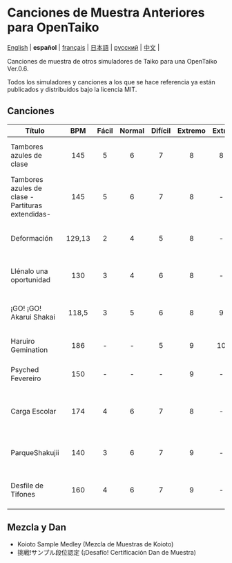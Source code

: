 # Canciones de Muestra Anteriores para OpenTaiko
[English](https://github.com/ExpedicHabbet/FormerSampleSongsForOpenTaiko/blob/main/README.md) |
__español__ |
[français](https://github.com/ExpedicHabbet/FormerSampleSongsForOpenTaiko/blob/main/LISEZMOI.md) |
[日本語](https://github.com/ExpedicHabbet/FormerSampleSongsForOpenTaiko/blob/main/README-JA.md) |
[русский](https://github.com/ExpedicHabbet/FormerSampleSongsForOpenTaiko/blob/main/README-RU.md) |
[中文](https://github.com/ExpedicHabbet/FormerSampleSongsForOpenTaiko/blob/main/README-ZH.md) |

Canciones de muestra de otros simuladores de Taiko para una OpenTaiko Ver.0.6.

Todos los simuladores y canciones a los que se hace referencia ya están publicados y distribuidos bajo la licencia MIT.
## Canciones
| Título                                           | BPM | Fácil | Normal | Difícil | Extremo | Extra | Comentario                 |
| ------------------------------------------------ |:---:|:-----:|:------:|:-------:|:-------:|:-----:| -------------------------- |
| Tambores azules de clase                         | 145    | 5 | 6 | 7 | 8 |  8 | Canciones de muestra 1 de _Taiko-san Jiro_      |
| Tambores azules de clase -Partituras extendidas- | 145    | 5 | 6 | 7 | 8 |  - | Canciones de muestra 1 de _Taiko-san Jiro_      |
| Deformación                                      | 129,13 | 2 | 4 | 5 | 8 |  - | Canciones de muestra de _TJAPlayer3_            |
| Llénalo una oportunidad                          | 130    | 3 | 4 | 6 | 8 |  - | Canciones de muestra 2 de _Taiko-san Jiro_      |
| ¡GO! ¡GO! Akarui Shakai                          | 118,5  | 3 | 5 | 6 | 8 |  9 | Canciones de muestra de _TJAPlayer3_            |
| Haruiro Gemination                               | 186    | - | - | 5 | 9 | 10 | Título principal de _Koioto_                    |
| Psyched Fevereiro                                | 150    | - | - | - | 9 |  - | Canciones de muestra de _Koioto_                |
| Carga Escolar                                    | 174    | 4 | 6 | 7 | 8 |  - | Canciones de muestra 2 de _Taiko-san Daijiro 2_ |
| ParqueShakujii                                   | 140    | 3 | 6 | 7 | 9 |  - | Canciones de muestra de _TJAPlayer3_            |
| Desfile de Tifones                               | 160    | 4 | 6 | 7 | 9 |  - | Canciones de muestra de _TJAPlayer3_            |
## Mezcla y Dan
* Koioto Sample Medley (Mezcla de Muestras de Koioto)
* 挑戦!サンプル段位認定 (¡Desafío! Certificación Dan de Muestra)